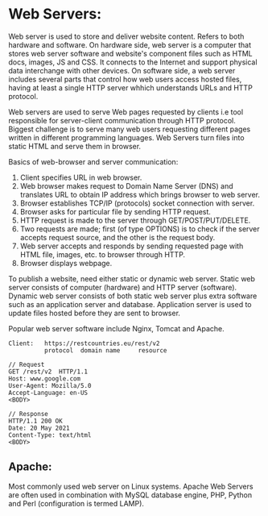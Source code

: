 # Web Servers:
Web server is used to store and deliver website content. Refers to both hardware and software. On hardware side, web server is a computer that stores web server software and website's component files such as HTML docs, images, JS and CSS. It connects to the Internet and support physical data interchange with other devices. On software side, a web server includes several parts that control how web users access hosted files, having at least a single HTTP server whhich understands URLs and HTTP protocol. 

Web servers are used to serve Web pages requested by clients i.e tool responsible for server-client communication through HTTP protocol. Biggest challenge is to serve many web users requesting different pages written in different programming languages. Web Servers turn files into static HTML and serve them in browser. 

Basics of web-browser and server communication:
1. Client specifies URL in web browser.
2. Web browser makes request to Domain Name Server (DNS) and translates URL to obtain IP address which brings browser to web server.
3. Browser establishes TCP/IP (protocols) socket connection with server.
4. Browser asks for particular file by sending HTTP request.
5. HTTP request is made to the server through GET/POST/PUT/DELETE.
6. Two requests are made; first (of type OPTIONS) is to check if the server accepts request source, and the other is the request body.
7. Web server accepts and responds by sending requested page with HTML file, images, etc. to browser through HTTP.
8. Browser displays webpage.

To publish a website, need either static or dynamic web server. Static web server consists of computer (hardware) and HTTP server (software). Dynamic web server consists of both static web server plus extra software such as an application server and database. Application server is used to update files hosted before they are sent to browser.

Popular web server software include Nginx, Tomcat and Apache.

```
Client:   https://restcountries.eu/rest/v2
          protocol  domain name     resource
```
```
// Request
GET /rest/v2  HTTP/1.1
Host: www.google.com
User-Agent: Mozilla/5.0
Accept-Language: en-US
<BODY>

// Response
HTTP/1.1 200 OK
Date: 20 May 2021
Content-Type: text/html
<BODY>
```

## Apache:
Most commonly used web server on Linux systems.  Apache Web Servers are often used in combination with MySQL database engine, PHP, Python and Perl (configuration is termed LAMP).
